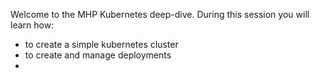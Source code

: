 Welcome to the MHP Kubernetes deep-dive. During this session you will learn how:
- to create a simple kubernetes cluster
- to create and manage deployments
- 
